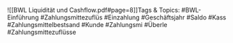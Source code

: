
![[BWL Liquidität und Cashflow.pdf#page=8]]Tags & Topics:
   #BWL-Einführung
   #Zahlungsmittezuflüs
   #Einzahlung
   #Geschäftsjahr
   #Saldo
   #Kass
   #Zahlungsmittelbestsand
   #Kunde
   #Zahlungsmi
   #Überle
   #Zahlungsmittezuflüsse